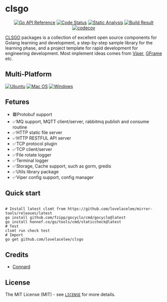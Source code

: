# clsgo

<p align="center">
    <a href="https://pkg.go.dev/github.com/lovelacelee/clsgo" title="Go API Reference" rel="nofollow"><img src="https://img.shields.io/badge/go-documentation-blue.svg?style=flat" alt="Go API Reference"></a>
    <a href="https://goreportcard.com/report/github.com/lovelacelee/clsgo"><img src="https://goreportcard.com/badge/github.com/lovelacelee/clsgo" alt="Code Status" /></a>
    <a href="https://github.com/lovelacelee/clsgo/actions/workflows/static_analysis.yml"><img src="https://github.com/lovelacelee/clsgo/actions/workflows/static_analysis.yml/badge.svg" alt="Static Analysis"/></a>
    <a href="https://github.com/lovelacelee/clsgo/actions/workflows/build.yml"><img src="https://github.com/lovelacelee/clsgo/actions/workflows/build.yml/badge.svg" alt="Build Result"/></a>
    <a href="https://codecov.io/gh/lovelacelee/clsgo"><img src="https://codecov.io/gh/lovelacelee/clsgo/branch/master/graph/badge.svg?token=8MHTBPAL5E" alt="codecov"></a>
</p>

[CLSGO](https://pkg.go.dev/github.com/lovelacelee/clsgo) packages is a collection of excellent open source components for Golang learning and development, a step-by-step sample library for the learning phase, and a project template for rapid development for engineering development. Most implement ideas comes from [Viper](https://github.com/spf13/viper), [GFrame](https://github.com/gogf/gf) etc.

## Multi-Platform

[![Ubuntu](https://img.shields.io/badge/Ubuntu-E95420?logo=ubuntu\&logoColor=white)](https://docs.github.com/en/actions/reference/workflow-syntax-for-github-actions#jobsjob_idruns-on) [![Mac OS](https://img.shields.io/badge/mac%20os-000000?logo=macos\&logoColor=F0F0F0)](https://docs.github.com/en/actions/reference/workflow-syntax-for-github-actions#jobsjob_idruns-on) [![Windows](https://img.shields.io/badge/Windows-0078D6?logo=windows\&logoColor=white)](https://docs.github.com/en/actions/reference/workflow-syntax-for-github-actions#jobsjob_idruns-on)

## Fetures

* 🟩Protobuf support
* ✅MQ support, MQTT client/server, rabbitmq publish and consume routine
* ✅HTTP static file server
* ✅HTTP RESTFUL API server
* ✅TCP protocol plugin
* ✅TCP client/server
* ✅File rotate logger
* ✅Terminal logger
* ✅Storage, Cache support, such as gorm, gredis
* ✅Utils library package
* ✅Viper config support, config manager

## Quick start

```shell

# Install latest clsmt from https://github.com/lovelacelee/mirror-tools/releases/latest
go install github.com/fzipp/gocyclo/cmd/gocyclo@latest
go install honnef.co/go/tools/cmd/staticcheck@latest
# Test
clsmt run check test
# Import 
go get github.com/lovelacelee/clsgo
```


<!-- [![Star History Chart](https://api.star-history.com/svg?repos=lovelacelee/clsgo&type=Date)](https://star-history.com/#lovelacelee/clsgo&Date) -->


## Credits

 * [Connard](https://github.com/lovelacelee)

## License

The MIT License (MIT) - see [`LICENSE`](https://github.com/lovelacelee/clsgo/blob/master/LICENSE) for more details.